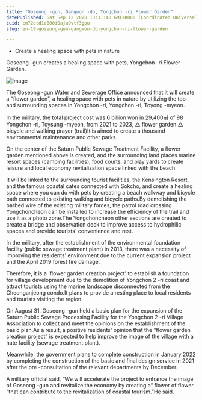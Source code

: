 ```yaml
---
title: "Goseong -gun, Gangwon -do, Yongchon -ri Flower Garden"
datePublished: Sat Sep 12 2020 13:11:40 GMT+0000 (Coordinated Universal Time)
cuid: cm72otd1e000i0aju9vtf3gpu
slug: en-19-goseong-gun-gangwon-do-yongchon-ri-flower-garden

---
```



- Create a healing space with pets in nature

Goseong -gun creates a healing space with pets, Yongchon -ri Flower Garden.

![Image](https://cdn.hashnode.com/res/hashnode/image/upload/v1739411697105/d718c810-311b-47e7-a9f2-d13d56c02e11.jpeg)

The Goseong -gun Water and Sewerage Office announced that it will create a “flower garden”, a healing space with pets in nature by utilizing the top and surrounding spaces in Yongchon -ri, Yongchon -ri, Toyong -myeon.

In the military, the total project cost was 6 billion won in 29,400㎡ of 98 Yongchon -ri, Toysung -myeon, from 2021 to 2023, △ flower garden △ bicycle and walking prayer (trail)It is aimed to create a thousand environmental maintenance and other parks.

On the center of the Saturn Public Sewage Treatment Facility, a flower garden mentioned above is created, and the surrounding land places marine resort spaces (camping facilities), food courts, and play yards to create leisure and local economy revitalization space linked with the beach.

It will be linked to the surrounding tourist facilities, the Kensington Resort, and the famous coastal cafes connected with Sokcho, and create a healing space where you can do with pets by creating a beach walkway and bicycle path connected to existing walking and bicycle paths.By demolishing the barbed wire of the existing military forces, the patrol road crossing Yongchoncheon can be installed to increase the efficiency of the trail and use it as a photo zone.The Yongchoncheon other sections are created to create a bridge and observation deck to improve access to hydrophilic spaces and provide tourists' convenience and rest.

In the military, after the establishment of the environmental foundation facility (public sewage treatment plant) in 2013, there was a necessity of improving the residents' environment due to the current expansion project and the April 2019 forest fire damage.

Therefore, it is a 'flower garden creation project' to establish a foundation for village development due to the demolition of Yongchon 2 -ri coast and attract tourists using the marine landscape disconnected from the Cheonganjeong condo.It plans to provide a resting place to local residents and tourists visiting the region.

On August 31, Goseong -gun held a basic plan for the expansion of the Saturn Public Sewage Processing Facility for the Yongchon 2 -ri Village Association to collect and meet the opinions on the establishment of the basic plan.As a result, a positive residents' opinion that the “flower garden creation project” is expected to help improve the image of the village with a hate facility (sewage treatment plant).

Meanwhile, the government plans to complete construction in January 2022 by completing the construction of the basic and final design service in 2021 after the pre -consultation of the relevant departments by December.

A military official said, “We will accelerate the project to enhance the image of Goseong -gun and revitalize the economy by creating a“ flower of flower ”that can contribute to the revitalization of coastal tourism.”He said.